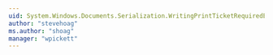 ```yaml
---
uid: System.Windows.Documents.Serialization.WritingPrintTicketRequiredEventHandler
author: "stevehoag"
ms.author: "shoag"
manager: "wpickett"
---
```

